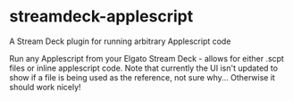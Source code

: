 # streamdeck-applescript
A Stream Deck plugin for running arbitrary Applescript code

Run any Applescript from your Elgato Stream Deck - allows for either .scpt files or inline applescript code. Note that currently the UI isn't updated to show if a file is being used as the reference, not sure why... Otherwise it should work nicely!

